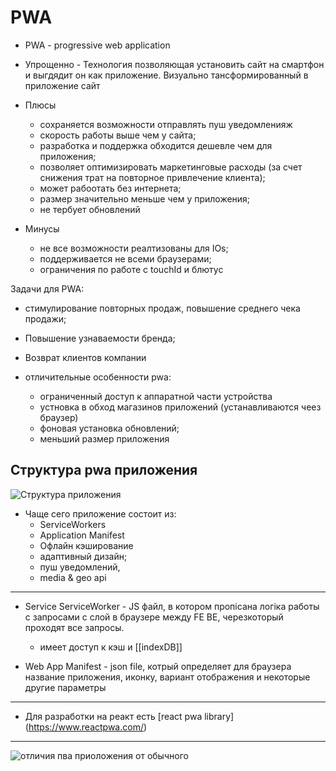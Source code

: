 # PWA

- PWA - progressive web application

- Упрощенно - Технология позволяющая установить сайт на смартфон и выгдядит он как приложение. Визуально тансформированный в приложение сайт

- Плюсы

  - сохраняется возможности отправлять пуш уведомленияж
  - скорость работы выше чем у сайта;
  - разработка и поддержка обходится дешевле чем для приложения;
  - позволяет оптимизировать маркетинговые расходы (за счет снижения трат на повторное привлечение клиента);
  - может рабоотать без интернета;
  - размер значительно меньше чем у приложения;
  - не тербует обновлений

- Минусы
  - не все возможности реалтизованы для IOs;
  - поддерживается не всеми браузерами;
  - ограничения по работе с touchId и блютус

Задачи для PWA:

- стимулирование повторных продаж, повышение среднего чека продажи;
- Повышение узнаваемости бренда;
- Возврат клиентов компании

- отличительные особенности pwa:
  - ограниченный доступ к аппаратной части устройства
  - устновка в обход магазинов приложений (устанавливаются чеез браузер)
  - фоновая установка обновлений;
  - меньший размер приложения

## Структура pwa приложения

![Структура приложения](https://cutt.ly/gw2c3z6B)

- Чаще сего приложение состоит из:
  - ServiceWorkers
  - Application Manifest
  - Офлайн кэширование
  - адаптивный дизайн;
  - пуш уведомлений,
  - media & geo api

---

- Service ServiceWorker - JS файл, в котором пропісана логіка работы с запросами с слой в браузере между FE BE, черезкоторый проходят все запросы.

  - имеет доступ к кэш и [[indexDB]]

- Web App Manifest - json file, котрый определяет для браузера название приложения, иконку, вариант отображения и некоторые другие параметры

---

- Для разработки на реакт есть [react pwa library] (https://www.reactpwa.com/)

---

![отличия пва приоложения от обычного](https://cutt.ly/Ww2vf2NZ)
